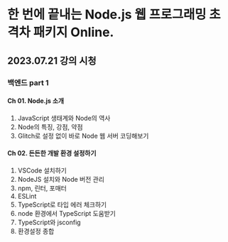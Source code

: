 # 한 번에 끝내는 Node.js 웹 프로그래밍 초격차 패키지 Online.

## 2023.07.21 강의 시청

### 백엔드 part 1

#### Ch 01. Node.js 소개

1. JavaScript 생태계와 Node의 역사
2. Node의 특징, 강점, 약점
3. Glitch로 설정 없이 바로 Node 웹 서버 코딩해보기

#### Ch 02. 든든한 개발 환경 설정하기

1. VSCode 설치하기
2. NodeJS 설치와 Node 버전 관리
3. npm, 린터, 포매터
4. ESLint
5. TypeScript로 타입 에러 체크하기
6. node 환경에서 TypeScript 도움받기
7. TypeScript와 jsconfig
8. 환경설정 종합
